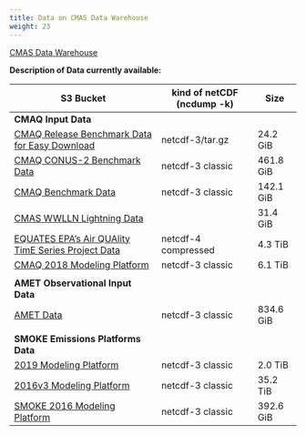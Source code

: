 ```yaml
---
title: Data on CMAS Data Warehouse
weight: 23
---
```


[CMAS Data Warehouse](https://registry.opendata.aws/cmas-data-warehouse/) 

**Description of Data currently available:**


| S3 Bucket                     | kind of netCDF (ncdump -k) | Size |
| ---------------------------------------------------------------------------------------------------------------------------------  | --------------------  | --------  |
| **CMAQ Input Data**                                                                                                                   |                       |           |
| [CMAQ Release Benchmark Data for Easy Download](https://cmaq-release-benchmark-data-for-easy-download.s3.amazonaws.com/index.html) | netcdf-3/tar.gz       | 24.2 GiB  |
| [CMAQ CONUS-2 Benchmark Data](https://cmas-cmaq-conus2-benchmark.s3.amazonaws.com/index.html)                                      | netcdf-3 classic      | 461.8 GiB |
| [CMAQ Benchmark Data](https://cmas-cmaq.s3.amazonaws.com/index.html)                                                               | netcdf-3 classic      | 142.1 GiB |
| [CMAS WWLLN Lightning Data](https://cmas-wwlln-lightning.s3.amazonaws.com/index.html)                                              |                       | 31.4 GiB  |
| [EQUATES EPA’s Air QUAlity TimE Series Project Data](https://cmas-equates.s3.amazonaws.com/index.html)                             | netcdf-4 compressed   | 4.3 TiB   |
| [CMAQ 2018 Modeling Platform](https://cmas-cmaq-modeling-platform-2018.s3.amazonaws.com/index.html)                                | netcdf-3 classic      | 6.1 TiB   |
|                                                                                                                                    |                       |           |
| **AMET Observational Input Data**                                                                                                  |                       |           |
| [AMET Data](https://cmas-amet.s3.amazonaws.com/index.html)                                                                         | netcdf-3 classic      | 834.6 GiB |
|                                                                                                                                    |                       |           |
|**SMOKE Emissions Platforms Data**                                                                                                  |                       |           |
| [2019 Modeling Platform](https://2019platform.s3.amazonaws.com/index.html)                                                         | netcdf-3 classic      | 2.0 TiB   |
| [2016v3 Modeling Platform](https://2016v3platform.s3.amazonaws.com/index.html)                                                     | netcdf-3 classic      | 35.2 TiB  |
| [SMOKE 2016 Modeling Platform](https://cmas-smoke-modeling-platform-2016.s3.amazonaws.com/index.html)                              | netcdf-3 classic      | 392.6 GiB |

